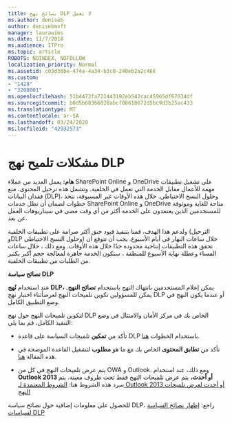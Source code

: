 ```yaml
---
title: نصائح نهج DLP لا تعمل
ms.author: deniseb
author: denisebmsft
manager: laurawims
ms.date: 11/7/2018
ms.audience: ITPro
ms.topic: article
ROBOTS: NOINDEX, NOFOLLOW
localization_priority: Normal
ms.assetid: c03d30be-474a-4a34-b3c0-240eb2a2c466
ms.custom:
- "1428"
- "3200001"
ms.openlocfilehash: 51b4472fa721443192eb542cac45965df67634df
ms.sourcegitcommit: b0d5b68366028abcf08610672d5bc9d3b25ac433
ms.translationtype: MT
ms.contentlocale: ar-SA
ms.lasthandoff: 03/24/2020
ms.locfileid: "42932573"
---
```

# <a name="dlp-policy-tip-issues"></a>مشكلات تلميح نهج DLP

**هام:** يعمل العديد من عملاء SharePoint Online و OneDrive على تشغيل تطبيقات مهمة للأعمال مقابل الخدمة التي تعمل في الخلفية. وتشمل هذه ترحيل المحتوى، منع فقدان البيانات (DLP)، وحلول النسخ الاحتياطي. خلال هذه الأوقات غير المسبوقة، نتخذ خطوات لضمان أن تظل خدمات SharePoint Online و OneDrive متاحة للغاية وموثوقة للمستخدمين الذين يعتمدون على الخدمة أكثر من أي وقت مضى في سيناريوهات العمل عن بعد.

ولدعم هذا الهدف، قمنا بتنفيذ قيود خنق أكثر صرامة على تطبيقات الخلفية (الترحيل وDLP وحلول النسخ الاحتياطي) خلال ساعات النهار في أيام الأسبوع. يجب أن تتوقع أن تحقق هذه التطبيقات إنتاجية محدودة جدًا خلال هذه الأوقات. ومع ذلك ، خلال ساعات المساء وعطلة نهاية الأسبوع للمنطقة ، ستكون الخدمة جاهزة لمعالجة حجم أكبر بكثير من الطلبات من تطبيقات الخلفية.

**نصائح سياسة DLP**

عند استخدام **نُهج DLP،** يمكن إعلام المستخدمين بانتهاك النهج باستخدام **نصائح النهج.** يمكن للمسؤولين تكوين تلميحات النهج لعرضأثناء اختبار نهج DLP أو عندما يكون النهج في وضع التطبيق الكامل.
  
لتكوين تلميحات النهج حول نهج DLP الخاص بك في مركز الأمان والامتثال في وضع التنفيذ الكامل، قم بما يلي:
  
- تأكد من **تمكين** تلميحات السياسة على قاعدة DLP باستخدام الخطوات [هنا](https://docs.microsoft.com/office365/securitycompliance/use-notifications-and-policy-tips).

- تأكد من **تطابق المحتوى** الخاص بك مع ما هو **مطلوب** لتشغيل القاعدة الموضحة في هذه المقالة [هنا](https://docs.microsoft.com/office365/securitycompliance/what-the-sensitive-information-types-look-for).

- يتم عرض تلميحات النهج في كل من OWA و Outlook. ومع ذلك، عند استخدام **Outlook 2013 أو أحدث،** يتم عرض تلميحات النهج فقط تحت ظروف معينة. يتم سرد هذه الشروط هنا: [الشروط المعتمدة لـ Outlook 2013 أو أحدث لعرض تلميحات النهج](https://docs.microsoft.com/office365/securitycompliance/use-notifications-and-policy-tips#outlook-2013-and-later-supports-showing-policy-tips-for-only-some-conditions)

للحصول على معلومات إضافية حول نصائح سياسة DLP، راجع: [إظهار نصائح السياسة لسياسات DLP](https://docs.microsoft.com/office365/securitycompliance/use-notifications-and-policy-tips)
  